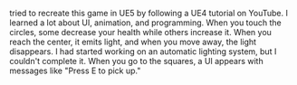  tried to recreate this game in UE5 by following a UE4 tutorial on YouTube. I learned a lot about UI, animation, and programming.
When you touch the circles, some decrease your health while others increase it.
When you reach the center, it emits light, and when you move away, the light disappears.
I had started working on an automatic lighting system, but I couldn't complete it.
When you go to the squares, a UI appears with messages like "Press E to pick up."
